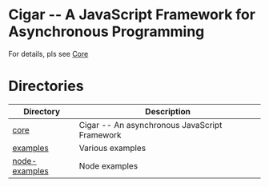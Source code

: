 # Cigar -- A JavaScript Framework for Asynchronous Programming
For details, pls see [Core](core)

# Directories

|Directory                                  |Description                                    |
|-------------------------------------------|-----------------------------------------------|
|[core](core)                               |Cigar -- An asynchronous JavaScript Framework  |
|[examples](examples)                       |Various examples                               |
|[node-examples](node-examples)             |Node examples                                  |
